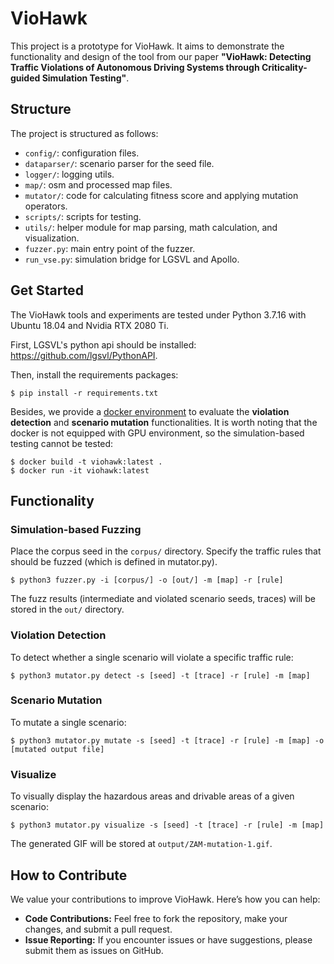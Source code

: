 # VioHawk

This project is a prototype for VioHawk. It aims to demonstrate the functionality and design of the tool from our paper **"VioHawk: Detecting Traffic Violations of Autonomous Driving Systems through Criticality-guided Simulation Testing"**.

## Structure

The project is structured as follows:

- `config/`: configuration files.
- `dataparser/`: scenario parser for the seed file.
- `logger/`: logging utils.
- `map/`: osm and processed map files.
- `mutator/`: code for calculating fitness score and applying mutation operators.
- `scripts/`: scripts for testing.
- `utils/`: helper module for map parsing, math calculation, and visualization.
- `fuzzer.py`: main entry point of the fuzzer.
- `run_vse.py`: simulation bridge for LGSVL and Apollo.

## Get Started

The VioHawk tools and experiments are tested under Python 3.7.16 with Ubuntu 18.04 and Nvidia RTX 2080 Ti.

First, LGSVL's python api should be installed: https://github.com/lgsvl/PythonAPI.

Then, install the requirements packages:

```
$ pip install -r requirements.txt
```

Besides, we provide a [docker environment](https://zenodo.org/records/12666547) to evaluate the **violation detection** and **scenario mutation** functionalities. It is worth noting that the docker is not equipped with GPU environment, so the simulation-based testing cannot be tested:

```
$ docker build -t viohawk:latest .
$ docker run -it viohawk:latest
```

## Functionality

### Simulation-based Fuzzing

Place the corpus seed in the `corpus/` directory. Specify the traffic rules that should be fuzzed (which is defined in mutator.py).

```
$ python3 fuzzer.py -i [corpus/] -o [out/] -m [map] -r [rule]
```

The fuzz results (intermediate and violated scenario seeds, traces) will be stored in the `out/` directory.

### Violation Detection

To detect whether a single scenario will violate a specific traffic rule:

```
$ python3 mutator.py detect -s [seed] -t [trace] -r [rule] -m [map]
```

### Scenario Mutation

To mutate a single scenario:

```
$ python3 mutator.py mutate -s [seed] -t [trace] -r [rule] -m [map] -o [mutated output file]
```

### Visualize

To visually display the hazardous areas and drivable areas of a given scenario:

```
$ python3 mutator.py visualize -s [seed] -t [trace] -r [rule] -m [map]
```

The generated GIF will be stored at `output/ZAM-mutation-1.gif`.

## How to Contribute

We value your contributions to improve VioHawk. Here’s how you can help:

- **Code Contributions:** Feel free to fork the repository, make your changes, and submit a pull request.
- **Issue Reporting:** If you encounter issues or have suggestions, please submit them as issues on GitHub.
